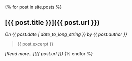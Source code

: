 ---
---

{% for post in site.posts %}
## [{{ post.title }}]({{ post.url }})
_On {{ post.date | date_to_long_string }} by {{ post.author }}_
> {{ post.excerpt }}

_[Read more...]({{ post.url }})_
{% endfor %}